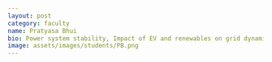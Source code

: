 ```yaml
---
layout: post
category: faculty
name: Pratyasa Bhui
bio: Power system stability, Impact of EV and renewables on grid dynamics, wide area measurement systems, Microgrids
image: assets/images/students/PB.png
---
```

